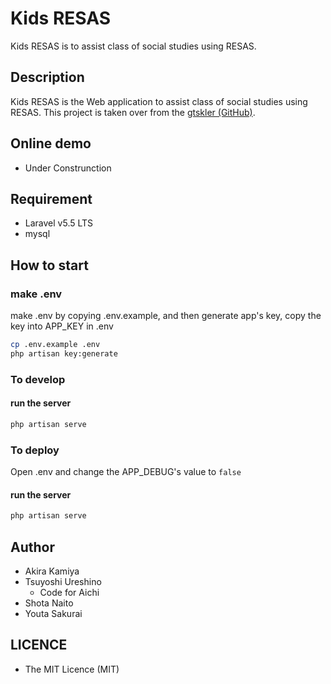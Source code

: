 Kids RESAS
====
Kids RESAS is to assist class of social studies using RESAS.  

## Description
Kids RESAS is the Web application to assist class of social studies using RESAS. This project is taken over from the [gtskler (GitHub)](https://github.com/srmtlab/Kids_RESAS/tree/gtskler).  

## Online demo
- Under Construnction

## Requirement
- Laravel v5.5 LTS
- mysql 

## How to start
### make .env
make .env by copying .env.example, and then generate app's key, copy the key into APP_KEY in .env
```bash
cp .env.example .env
php artisan key:generate
```
### To develop
#### run the server
```bash
php artisan serve
```

### To deploy
Open .env and change the APP_DEBUG's value to `false`
#### run the server
```bash
php artisan serve
```

## Author
- Akira Kamiya
- Tsuyoshi Ureshino
  - Code for Aichi
- Shota Naito
- Youta Sakurai

## LICENCE
- The MIT Licence (MIT)
